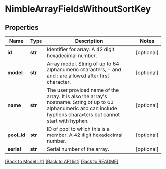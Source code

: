 # NimbleArrayFieldsWithoutSortKey

## Properties
Name | Type | Description | Notes
------------ | ------------- | ------------- | -------------
**id** | **str** | Identifier for array. A 42 digit hexadecimal number. | [optional] 
**model** | **str** | Array model. String of up to 64 alphanumeric characters, - and . and : are allowed after first character. | [optional] 
**name** | **str** | The user provided name of the array. It is also the array&#39;s hostname. String of up to 63 alphanumeric and can include hyphens characters but cannot start with hyphen. | [optional] 
**pool_id** | **str** | ID of pool to which this is a member. A 42 digit hexadecimal number. | [optional] 
**serial** | **str** | Serial number of the array. | [optional] 

[[Back to Model list]](../README.md#documentation-for-models) [[Back to API list]](../README.md#documentation-for-api-endpoints) [[Back to README]](../README.md)


